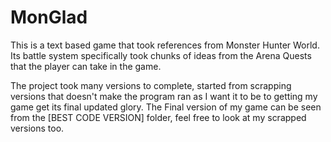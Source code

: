 # MonGlad
This is a text based game that took references from Monster Hunter World. Its battle system specifically took chunks of ideas from the Arena Quests that the player can take in the game.

The project took many versions to complete, started from scrapping versions that doesn't make the program ran as I want it to be to getting my game get its final updated glory.
The Final version of my game can be seen from the [BEST CODE VERSION] folder, feel free to look at my scrapped versions too.
